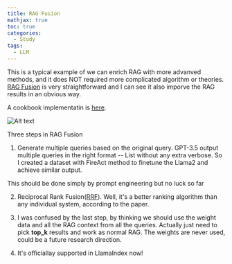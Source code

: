 ```yaml
---
title: RAG Fusion
mathjax: true
toc: true
categories:
  - Study
tags:
  - LLM
---
```


This is a typical example of we can enrich RAG with more advanved methods, and it does NOT required more complicated algorithm or theories. [RAG Fusion](https://towardsdatascience.com/forget-rag-the-future-is-rag-fusion-1147298d8ad1) is very straightforward and I can see it also imporve the RAG results in an obvious way. 

A cookbook implementatin is [here](https://github.com/anyscale/endpoint-cookbook/blob/main/App_RAG_Fusion.ipynb).

![Alt text](/code23/assets/images/2023/23-10-25-LLM-RAG-Fusion_files/RAGFusion.png)

Three steps in RAG Fusion

1. Generate multiple queries based on the original query. GPT-3.5 output multiple queries in the right format -- List without any extra verbose. So I created a dataset with FireAct method to finetune the Llama2 and achieve similar output.  

This should be done simply by prompt engineering but no luck so far

2. Reciprocal Rank Fusion([RRF](https://plg.uwaterloo.ca/~gvcormac/cormacksigir09-rrf.pdf)). Well, it's a better ranking algorithm than any individual system, according to the paper.

3. I was confused by the last step, by thinking we should use the weight data and all the RAG context from all the queries. Actually just need to pick **top_k** results and work as normal RAG. The weights are never used, could be a future research direction. 

4. It's officiallay supported in LlamaIndex now! 

